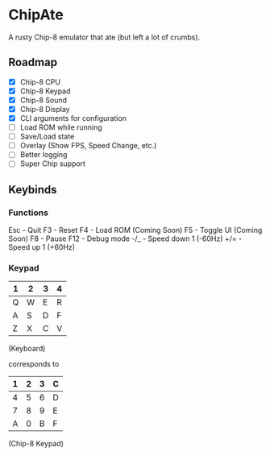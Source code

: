 # ChipAte

A rusty Chip-8 emulator that ate (but left a lot of crumbs).

## Roadmap

- [x] Chip-8 CPU
- [x] Chip-8 Keypad
- [x] Chip-8 Sound
- [x] Chip-8 Display
- [x] CLI arguments for configuration
- [ ] Load ROM while running
- [ ] Save/Load state
- [ ] Overlay (Show FPS, Speed Change, etc.)
- [ ] Better logging
- [ ] Super Chip support

## Keybinds

### Functions

Esc - Quit
F3 - Reset
F4 - Load ROM (Coming Soon)
F5 - Toggle UI (Coming Soon)
F8 - Pause
F12 - Debug mode
-/_ - Speed down 1 (-60Hz)
+/= - Speed up 1 (+60Hz)

### Keypad

| 1   | 2   | 3   | 4   |
| --- | --- | --- | --- |
| Q   | W   | E   | R   |
| A   | S   | D   | F   |
| Z   | X   | C   | V   |

(Keyboard)

corresponds to

| 1   | 2   | 3   | C   |
| --- | --- | --- | --- |
| 4   | 5   | 6   | D   |
| 7   | 8   | 9   | E   |
| A   | 0   | B   | F   |

(Chip-8 Keypad)
